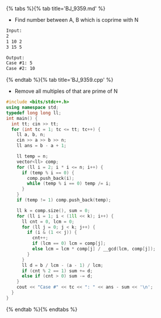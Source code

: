{% tabs %}{% tab title='BJ_9359.md' %}

* Find number between A, B which is coprime with N

```txt
Input:
2
1 10 2
3 15 5

Output:
Case #1: 5
Case #2: 10
```

{% endtab %}{% tab title='BJ_9359.cpp' %}

* Remove all multiples of that are prime of N

```cpp
#include <bits/stdc++.h>
using namespace std;
typedef long long ll;
int main() {
  int tt; cin >> tt;
  for (int tc = 1; tc <= tt; tc++) {
    ll a, b, n;
    cin >> a >> b >> n;
    ll ans = b - a + 1;

    ll temp = n;
    vector<ll> comp;
    for (ll i = 2; i * i <= n; i++) {
      if (temp % i == 0) {
        comp.push_back(i);
        while (temp % i == 0) temp /= i;
      }
    }
    if (temp != 1) comp.push_back(temp);

    ll k = comp.size(), sum = 0;
    for (ll i = 1; i < (1ll << k); i++) {
      ll cnt = 0, lcm = 0;
      for (ll j = 0; j < k; j++) {
        if (i & (1 << j)) {
          cnt++;
          if (lcm == 0) lcm = comp[j];
          else lcm = lcm * comp[j] / __gcd(lcm, comp[j]);
        }
      }
      ll d = b / lcm - (a - 1) / lcm;
      if (cnt % 2 == 1) sum += d;
      else if (cnt > 0) sum -= d;
    }
    cout << "Case #" << tc << ": " << ans - sum << '\n';
  }
}
```

{% endtab %}{% endtabs %}
